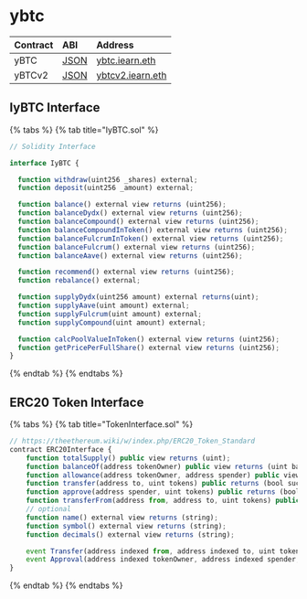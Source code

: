 # ybtc

| Contract | ABI | Address |
| :--- | :--- | :--- |
| yBTC | [JSON](https://github.com/yearn/itoken/blob/master/build/contracts/yWBTC.json) | [ybtc.iearn.eth](https://etherscan.io/address/0x04ef8121ad039ff41d10029c91ea1694432514e9#readContract) |
| yBTCv2 | [JSON](https://github.com/yearn/itoken/blob/master/build/contracts/yWBTC.json) | [ybtcv2.iearn.eth](https://etherscan.io/address/0x04Aa51bbcB46541455cCF1B8bef2ebc5d3787EC9#readContract) |

## IyBTC Interface

{% tabs %}
{% tab title="IyBTC.sol" %}
```javascript
// Solidity Interface

interface IyBTC {

  function withdraw(uint256 _shares) external;
  function deposit(uint256 _amount) external;

  function balance() external view returns (uint256);
  function balanceDydx() external view returns (uint256);
  function balanceCompound() external view returns (uint256);
  function balanceCompoundInToken() external view returns (uint256);
  function balanceFulcrumInToken() external view returns (uint256);
  function balanceFulcrum() external view returns (uint256);
  function balanceAave() external view returns (uint256);

  function recommend() external view returns (uint256);
  function rebalance() external;

  function supplyDydx(uint256 amount) external returns(uint);
  function supplyAave(uint amount) external;
  function supplyFulcrum(uint amount) external;
  function supplyCompound(uint amount) external;

  function calcPoolValueInToken() external view returns (uint256);
  function getPricePerFullShare() external view returns (uint256);
}
```
{% endtab %}
{% endtabs %}

## ERC20 Token Interface

{% tabs %}
{% tab title="TokenInterface.sol" %}
```javascript
// https://theethereum.wiki/w/index.php/ERC20_Token_Standard
contract ERC20Interface {
    function totalSupply() public view returns (uint);
    function balanceOf(address tokenOwner) public view returns (uint balance);
    function allowance(address tokenOwner, address spender) public view returns (uint remaining);
    function transfer(address to, uint tokens) public returns (bool success);
    function approve(address spender, uint tokens) public returns (bool success);
    function transferFrom(address from, address to, uint tokens) public returns (bool success);
    // optional
    function name() external view returns (string);
    function symbol() external view returns (string);
    function decimals() external view returns (string);

    event Transfer(address indexed from, address indexed to, uint tokens);
    event Approval(address indexed tokenOwner, address indexed spender, uint tokens);
}
```
{% endtab %}
{% endtabs %}

